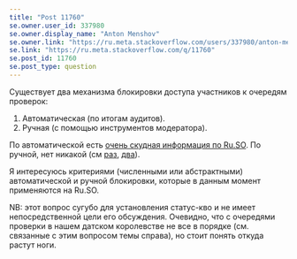 ```yaml
---
title: "Post 11760"
se.owner.user_id: 337980
se.owner.display_name: "Anton Menshov"
se.owner.link: "https://ru.meta.stackoverflow.com/users/337980/anton-menshov"
se.link: "https://ru.meta.stackoverflow.com/q/11760"
se.post_id: 11760
se.post_type: question
---
```

<p>Cуществует два механизма блокировки доступа участников к очередям проверок:</p>
<ol>
<li>Автоматическая (по итогам аудитов).</li>
<li>Ручная (с помощью инструментов модератора).</li>
</ol>
<p>По автоматической есть <a href="https://ru.meta.stackoverflow.com/q/10765/337980">очень скудная информация по Ru.SO</a>. По ручной, нет никакой (см <a href="https://ru.meta.stackoverflow.com/q/11750/337980">раз</a>, <a href="https://ru.meta.stackoverflow.com/q/11514/337980">два</a>).</p>
<p>Я интересуюсь критериями (численными или абстрактными) автоматической и ручной блокировки, которые в данным момент применяются на Ru.SO.</p>
<p>NB: этот вопрос сугубо для установления статус-кво и не имеет непосредственной цели его обсуждения. Очевидно, что с очередями проверки в нашем датском королевстве не все в порядке (см. связанные с этим вопросом темы справа), но стоит понять откуда растут ноги.</p>
